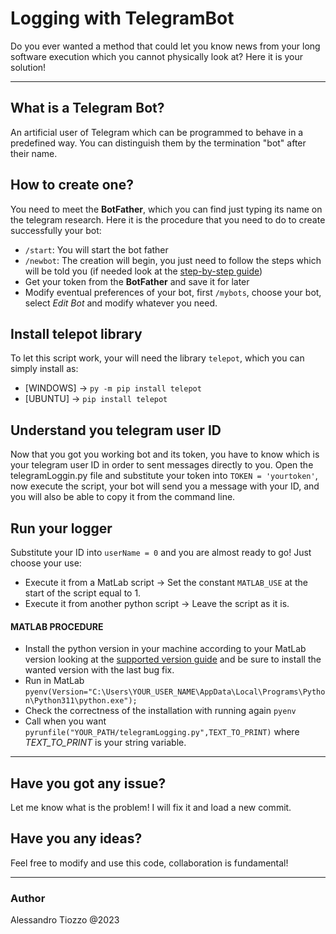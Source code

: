 # Logging with TelegramBot
Do you ever wanted a method that could let you know news from your long software execution which you cannot physically look at? Here it is your solution! 

------------------------------
## What is a Telegram Bot? 
An artificial user of Telegram which can be programmed to behave in a predefined way. You can distinguish them by the termination "bot" after their name.

## How to create one? 
You need to meet the **BotFather**, which you can find just typing its name on the telegram research.
Here it is the procedure that you need to do to create successfully your bot:
* `/start`: You will start the bot father
* `/newbot`: The creation will begin, you just need to follow the steps which will be told you (if needed look at the [step-by-step guide](https://core.telegram.org/bots/features#creating-a-new-bot))
* Get your token from the **BotFather** and save it for later
* Modify eventual preferences of your bot, first `/mybots`, choose your bot, select *Edit Bot* and modify whatever you need.

## Install telepot library
To let this script work, your will need the library `telepot`, which you can simply install as:
* [WINDOWS] -> `py -m pip install telepot`
* [UBUNTU]  -> `pip install telepot`

## Understand you telegram user ID
Now that you got you working bot and its token, you have to know which is your telegram user ID in order to sent messages directly to you.
Open the telegramLoggin.py file and substitute your token into `TOKEN = 'yourtoken'`, now execute the script, your bot will send you a message with your ID, and you will also be able to copy it from the command line.

## Run your logger
Substitute your ID into `userName = 0` and you are almost ready to go!
Just choose your use:
* Execute it from a MatLab script       -> Set the constant `MATLAB_USE` at the start of the script equal to 1. 
* Execute it from another python script -> Leave the script as it is.

#### MATLAB PROCEDURE
* Install the python version in your machine according to your MatLab version looking at the [supported version guide](https://it.mathworks.com/support/requirements/python-compatibility.html) and be sure to install the wanted version with the last bug fix.
* Run in MatLab `pyenv(Version="C:\Users\YOUR_USER_NAME\AppData\Local\Programs\Python\Python311\python.exe");`
* Check the correctness of the installation with running again `pyenv`
* Call when you want `pyrunfile("YOUR_PATH/telegramLogging.py",TEXT_TO_PRINT)` where *TEXT_TO_PRINT* is your string variable.
----------------------------
## Have you got any issue?
Let me know what is the problem! I will fix it and load a new commit.

## Have you any ideas? 
Feel free to modify and use this code, collaboration is fundamental!

----------------------------
### Author
Alessandro Tiozzo @2023
